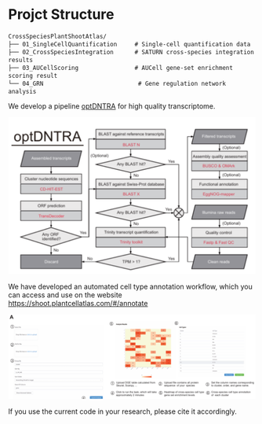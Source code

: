 
# Projct Structure

```
CrossSpeciesPlantShootAtlas/
├── 01_SingleCellQuantification     # Single-cell quantification data
├── 02_CrossSpeciesIntegration      # SATURN cross-species integration results
├── 03_AUCellScoring                # AUCell gene-set enrichment scoring result
└── 04_GRN                           # Gene regulation network analysis
```

We develop a  pipeline [optDNTRA](https://github.com/zywu2002/optDNTRA) for high quality transcriptome.

![optDNTRA](./images/optDNTRA.png)

We have developed an automated cell type annotation workflow, which you can access and use on the website <https://shoot.plantcellatlas.com/#/annotate>

![annotation pipeline](./images/annotation.png)

If you use the current code in your research, please cite it accordingly.


